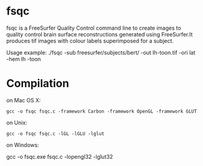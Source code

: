 # fsqc
fsqc is a FreeSurfer Quality Control command line to create images to quality
control brain surface reconstructions generated using FreeSurfer.It produces tif
images with colour labels superimposed for a subject.

Usage example:
./fsqc -sub freesurfer/subjects/bert/ -out lh-toon.tif -ori lat -hem lh -toon

# Compilation

on Mac OS X:

    gcc -o fsqc fsqc.c -framework Carbon -framework OpenGL -framework GLUT

on Unix:

    gcc -o fsqc fsqc.c -lGL -lGLU -lglut

on Windows:

   gcc -o fsqc.exe fsqc.c -lopengl32 -lglut32

